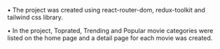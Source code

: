 • The project was created using react-router-dom, redux-toolkit and tailwind css library. 

• In the project, Toprated, Trending and Popular movie categories were listed on the home page and a detail page for each movie was created. 


